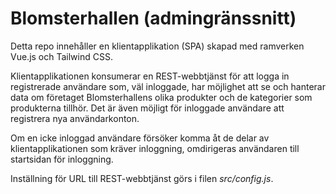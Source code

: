 # Blomsterhallen (admingränssnitt)
Detta repo innehåller en klientapplikation (SPA) skapad med ramverken Vue.js och Tailwind CSS.

Klientapplikationen konsumerar en REST-webbtjänst för att logga in registrerade användare som, väl inloggade, har möjlighet att se och hanterar data om företaget Blomsterhallens olika produkter och de kategorier som produkterna tillhör. Det är även möjligt för inloggade användare att registrera nya användarkonton. 

Om en icke inloggad användare försöker komma åt de delar av klientapplikationen som kräver inloggning, omdirigeras användaren till startsidan för inloggning.

Inställning för URL till REST-webbtjänst görs i filen *src/config.js*.  
